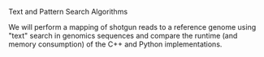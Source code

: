 Text and Pattern Search Algorithms

We will perform a mapping of shotgun reads to a reference genome using "text" search in genomics
sequences and compare the runtime (and memory consumption) of the C++ and Python
implementations.
